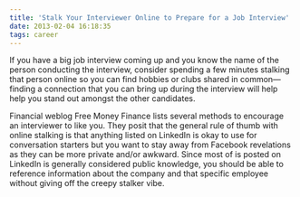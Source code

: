 ```yaml
---
title: 'Stalk Your Interviewer Online to Prepare for a Job Interview'
date: 2013-02-04 16:18:35
tags: career
---
```


If you have a big job interview coming up and you know the name of the person conducting the interview, consider spending a few minutes stalking that person online so you can find hobbies or clubs shared in common—finding a connection that you can bring up during the interview will help help you stand out amongst the other candidates.

Financial weblog Free Money Finance lists several methods to encourage an interviewer to like you. They posit that the general rule of thumb with online stalking is that anything listed on LinkedIn is okay to use for conversation starters but you want to stay away from Facebook revelations as they can be more private and/or awkward. Since most of is posted on LinkedIn is generally considered public knowledge, you should be able to reference information about the company and that specific employee without giving off the creepy stalker vibe.

